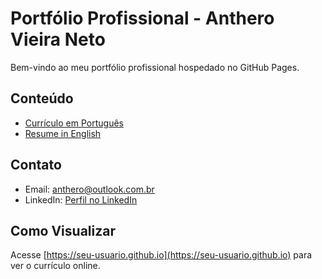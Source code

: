 # Portfólio Profissional - Anthero Vieira Neto

Bem-vindo ao meu portfólio profissional hospedado no GitHub Pages.

## Conteúdo
- [Currículo em Português](/docs/resume-pt.md)
- [Resume in English](/docs/resume-en.md)

## Contato
- Email: anthero@outlook.com.br
- LinkedIn: [Perfil no LinkedIn](https://www.linkedin.com/in/anthero-vieira-neto-aa7a6b8a)

## Como Visualizar
Acesse [https://seu-usuario.github.io](https://seu-usuario.github.io) para ver o currículo online.
